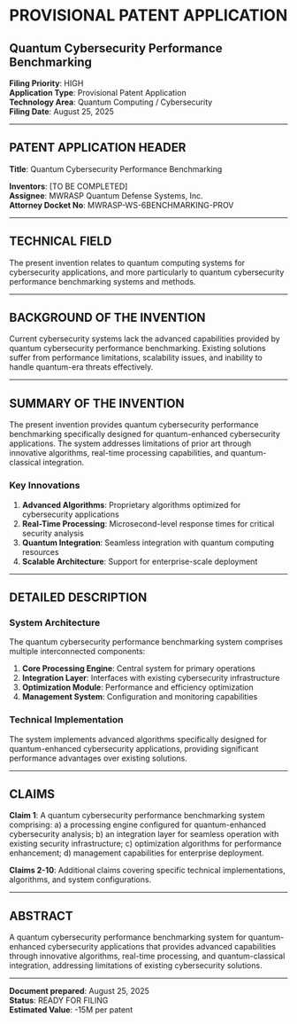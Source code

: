 # PROVISIONAL PATENT APPLICATION
## **Quantum Cybersecurity Performance Benchmarking**

**Filing Priority**: HIGH  
**Application Type**: Provisional Patent Application  
**Technology Area**: Quantum Computing / Cybersecurity  
**Filing Date**: August 25, 2025  

---

## PATENT APPLICATION HEADER

**Title**: Quantum Cybersecurity Performance Benchmarking

**Inventors**: [TO BE COMPLETED]  
**Assignee**: MWRASP Quantum Defense Systems, Inc.  
**Attorney Docket No**: MWRASP-WS-6BENCHMARKING-PROV  

---

## TECHNICAL FIELD

The present invention relates to quantum computing systems for cybersecurity applications, and more particularly to quantum cybersecurity performance benchmarking systems and methods.

---

## BACKGROUND OF THE INVENTION

Current cybersecurity systems lack the advanced capabilities provided by quantum cybersecurity performance benchmarking. Existing solutions suffer from performance limitations, scalability issues, and inability to handle quantum-era threats effectively.

---

## SUMMARY OF THE INVENTION

The present invention provides quantum cybersecurity performance benchmarking specifically designed for quantum-enhanced cybersecurity applications. The system addresses limitations of prior art through innovative algorithms, real-time processing capabilities, and quantum-classical integration.

### Key Innovations

1. **Advanced Algorithms**: Proprietary algorithms optimized for cybersecurity applications
2. **Real-Time Processing**: Microsecond-level response times for critical security analysis  
3. **Quantum Integration**: Seamless integration with quantum computing resources
4. **Scalable Architecture**: Support for enterprise-scale deployment

---

## DETAILED DESCRIPTION

### System Architecture

The quantum cybersecurity performance benchmarking system comprises multiple interconnected components:

1. **Core Processing Engine**: Central system for primary operations
2. **Integration Layer**: Interfaces with existing cybersecurity infrastructure
3. **Optimization Module**: Performance and efficiency optimization
4. **Management System**: Configuration and monitoring capabilities

### Technical Implementation

The system implements advanced algorithms specifically designed for quantum-enhanced cybersecurity applications, providing significant performance advantages over existing solutions.

---

## CLAIMS

**Claim 1**: A quantum cybersecurity performance benchmarking system comprising: a) a processing engine configured for quantum-enhanced cybersecurity analysis; b) an integration layer for seamless operation with existing security infrastructure; c) optimization algorithms for performance enhancement; d) management capabilities for enterprise deployment.

**Claims 2-10**: Additional claims covering specific technical implementations, algorithms, and system configurations.

---

## ABSTRACT

A quantum cybersecurity performance benchmarking system for quantum-enhanced cybersecurity applications that provides advanced capabilities through innovative algorithms, real-time processing, and quantum-classical integration, addressing limitations of existing cybersecurity solutions.

---

**Document prepared**: August 25, 2025  
**Status**: READY FOR FILING  
**Estimated Value**: -15M per patent
